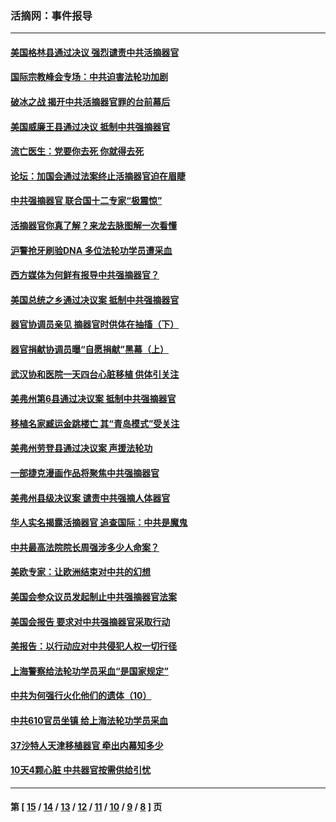 ### 活摘网：事件报导
---
#### [美国格林县通过决议 强烈谴责中共活摘器官](../../pages/nf5877/n13119367.md?08160430) 
#### [国际宗教峰会专场：中共迫害法轮功加剧](../../pages/nf5877/n13088279.md?08160430) 
#### [破冰之战 揭开中共活摘器官罪的台前幕后](../../pages/nf5877/n13082457.md?08160430) 
#### [美国威廉王县通过决议 抵制中共强摘器官](../../pages/nf5877/n13056521.md?08160430) 
#### [流亡医生：党要你去死 你就得去死](../../pages/nf5877/n13052835.md?08160430) 
#### [论坛：加国会通过法案终止活摘器官迫在眉睫](../../pages/nf5877/n13029839.md?08160430) 
#### [中共强摘器官 联合国十二专家“极震惊”](../../pages/nf5877/n13024313.md?08160430) 
#### [活摘器官你真了解？来龙去脉图解一次看懂](../../pages/nf5877/n13013820.md?08160430) 
#### [沪警抢牙刷验DNA 多位法轮功学员遭采血](../../pages/nf5877/n12969218.md?08160430) 
#### [西方媒体为何鲜有报导中共强摘器官？](../../pages/nf5877/n12932034.md?08160430) 
#### [美国总统之乡通过决议案 抵制中共强摘器官](../../pages/nf5877/n12908242.md?08160430) 
#### [器官协调员亲见 摘器官时供体在抽搐（下）](../../pages/nf5877/n12898622.md?08160430) 
#### [器官捐献协调员曝“自愿捐献”黑幕（上）](../../pages/nf5877/n12878830.md?08160430) 
#### [武汉协和医院一天四台心脏移植 供体引关注](../../pages/nf5877/n12863175.md?08160430) 
#### [美弗州第6县通过决议案 抵制中共强摘器官](../../pages/nf5877/n12805218.md?08160430) 
#### [移植名家臧运金跳楼亡 其“青岛模式”受关注](../../pages/nf5877/n12803746.md?08160430) 
#### [美弗州劳登县通过决议案 声援法轮功](../../pages/nf5877/n12785715.md?08160430) 
#### [一部捷克漫画作品将聚焦中共强摘器官](../../pages/nf5877/n12785954.md?08160430) 
#### [美弗州县级决议案 谴责中共强摘人体器官](../../pages/nf5877/n12721290.md?08160430) 
#### [华人实名揭露活摘器官 追查国际：中共是魔鬼](../../pages/nf5877/n12691724.md?08160430) 
#### [中共最高法院院长周强涉多少人命案？](../../pages/nf5877/n12678074.md?08160430) 
#### [美欧专家：让欧洲结束对中共的幻想](../../pages/nf5877/n12652921.md?08160430) 
#### [美国会参众议员发起制止中共强摘器官法案](../../pages/nf5877/n12627668.md?08160430) 
#### [美国会报告 要求对中共强摘器官采取行动](../../pages/nf5877/n12448233.md?08160430) 
#### [美报告：以行动应对中共侵犯人权一切行径](../../pages/nf5877/n12443204.md?08160430) 
#### [上海警察给法轮功学员采血“是国家规定”](../../pages/nf5877/n12371027.md?08160430) 
#### [中共为何强行火化他们的遗体（10）](../../pages/nf5877/n12352363.md?08160430) 
#### [中共610官员坐镇 给上海法轮功学员采血](../../pages/nf5877/n12350295.md?08160430) 
#### [37沙特人天津移植器官 牵出内幕知多少](../../pages/nf5877/n12338586.md?08160430) 
#### [10天4颗心脏 中共器官按需供给引忧](../../pages/nf5877/n12326366.md?08160430) 

---
#### 第 [ [15](./15.md?08160430) / [14](./14.md?08160430) / [13](./13.md?08160430) / [12](./12.md?08160430) / [11](./11.md?08160430) / [10](./10.md?08160430) / [9](./9.md?08160430) / [8](./8.md?08160430) ] 页
